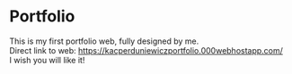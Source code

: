 # Portfolio

This is my first portfolio web, fully designed by me.
<br>
Direct link to web: https://kacperduniewiczportfolio.000webhostapp.com/
<br>
I wish you will like it!
